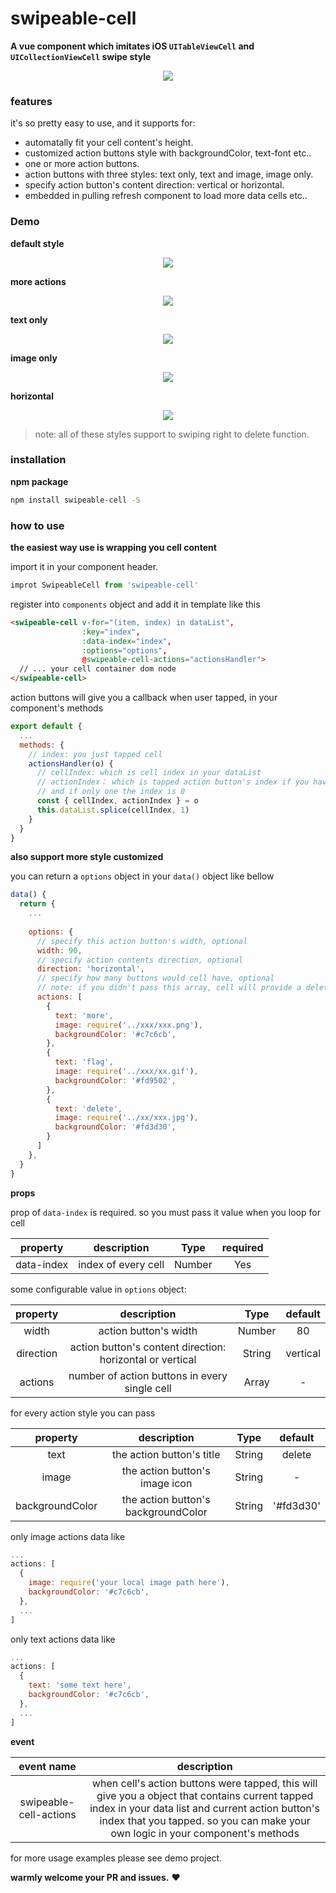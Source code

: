 # swipeable-cell

**A vue component which imitates iOS  `UITableViewCell` and `UICollectionViewCell` swipe style** 


<div align="center"><img src="https://ws1.sinaimg.cn/large/006tNbRwgy1fvw8ei4cphg30a00hu10a.gif"/></div>


### features

it's so pretty easy to use, and it supports for:

- automatally fit your cell content's height.
- customized action buttons style with backgroundColor, text-font etc..
- one or more action buttons.
- action buttons with three styles:  text only, text and image, image only.
- specify action button's content direction: vertical or horizontal.
- embedded in pulling refresh component to load more data cells etc.. 

### Demo

**default style**

<div align="center"><img src="https://ws4.sinaimg.cn/large/006tNbRwgy1fvw8yex0grg309y03nwim.gif"/></div>


**more actions**

<div align="center"><img src="https://ws2.sinaimg.cn/large/006tNbRwgy1fvw91vzcksg309y03nq7y.gif"/></div>

**text only**

<div align="center"><img src="https://ws2.sinaimg.cn/large/006tNbRwgy1fvw943vvk8g309y03nwis.gif"/></div>

**image only**

<div align="center"><img src="https://ws2.sinaimg.cn/large/006tNbRwgy1fvw95viie2g309y03ndhm.gif"/></div>

**horizontal**

<div align="center"><img src="https://ws2.sinaimg.cn/large/006tNbRwgy1fvw98f211pg309y03ndij.gif"/></div>



> note: all of these styles support to swiping right to delete function. 



### installation

**npm package**

```bash
npm install swipeable-cell -S
```



### how to use

**the easiest way use is wrapping you cell content**

import it in your component header.

```js
improt SwipeableCell from 'swipeable-cell'
```

register into `components` object and add it in template like this

```html
<swipeable-cell v-for="(item, index) in dataList", 
                :key="index", 
                :data-index="index",
                :options="options",
                @swipeable-cell-actions="actionsHandler">
  // ... your cell container dom node
</swipeable-cell>
```

action buttons will give you a callback when user tapped,  in your component's methods

```js
export default {
  ...
  methods: {
  	// index: you just tapped cell
    actionsHandler(o) {
      // cellIndex: which is cell index in your dataList 
      // actionIndex： which is tapped action button's index if you have more,
      // and if only one the index is 0
      const { cellIndex, actionIndex } = o
      this.dataList.splice(cellIndex, 1)
    }
  }
}
```



**also support more style customized**

you can return a `options` object in your `data()` object like bellow

```js
data() {
  return {
    ...
    
    options: {
      // specify this action button's width, optional
  	  width: 90,
      // specify action contents direction, optional 
      direction: 'horizontal',
      // specify how many buttons would cell have, optional
      // note: if you didn't pass this array, cell will provide a delete button as default
      actions: [
        {
          text: 'more',
          image: require('../xxx/xxx.png'),
          backgroundColor: '#c7c6cb',
        },
        {
          text: 'flag',
          image: require('../xxx/xx.gif'),
          backgroundColor: '#fd9502',
        },
        {
          text: 'delete',
          image: require('../xx/xxx.jpg'),
          backgroundColor: '#fd3d30',
        }
      ]
    },
  }
}
```

**props**

prop of `data-index` is required. so you must pass it value  when you loop for cell

|  property  |     description     |  Type  | required |
| :--------: | :-----------------: | :----: | :------: |
| data-index | index of every cell | Number |   Yes    |

some configurable value in `options` object:

| property  |               description                |  Type  | default  |
| :-------: | :--------------------------------------: | :----: | :------: |
|   width   |          action button's width           | Number |    80    |
| direction | action button's content direction:  horizontal or vertical | String | vertical |
|  actions  | number of action buttons in every single cell | Array  |    -     |

for every action style you can pass

|    property     |             description             |  Type  |  default  |
| :-------------: | :---------------------------------: | :----: | :-------: |
|      text       |      the action button's title      | String |  delete   |
|      image      |   the action button's image icon    | String |     -     |
| backgroundColor | the action button's backgroundColor | String | '#fd3d30' |

only image actions data like 

```js
...
actions: [
  {
    image: require('your local image path here'),
    backgroundColor: '#c7c6cb',
  },
  ...
]
```

only text actions data like

```js
...
actions: [
  {
    text: 'some text here',
    backgroundColor: '#c7c6cb',
  },
  ...
]
```



**event**

|       event name       |               description                |
| :--------------------: | :--------------------------------------: |
| swipeable-cell-actions | when cell's action buttons were tapped, this will give you a object that contains current tapped index in your data list and current action button's index that you tapped. so you can make your own logic in your component's methods |

for more usage examples please see demo project. 



**warmly welcome your PR and issues.** ❤️  

